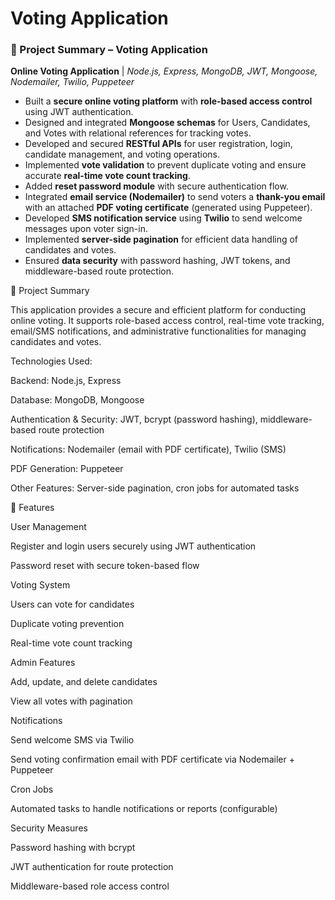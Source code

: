 # Voting Application

### 📌 Project Summary – **Voting Application**

**Online Voting Application** | *Node.js, Express, MongoDB, JWT, Mongoose, Nodemailer, Twilio, Puppeteer*

- Built a **secure online voting platform** with **role-based access control** using JWT authentication.
- Designed and integrated **Mongoose schemas** for Users, Candidates, and Votes with relational references for tracking votes.
- Developed and secured **RESTful APIs** for user registration, login, candidate management, and voting operations.
- Implemented **vote validation** to prevent duplicate voting and ensure accurate **real-time vote count tracking**.
- Added **reset password module** with secure authentication flow.
- Integrated **email service (Nodemailer)** to send voters a **thank-you email** with an attached **PDF voting certificate** (generated using Puppeteer).
- Developed **SMS notification service** using **Twilio** to send welcome messages upon voter sign-in.
- Implemented **server-side pagination** for efficient data handling of candidates and votes.
- Ensured **data security** with password hashing, JWT tokens, and middleware-based route protection.

📝 Project Summary

This application provides a secure and efficient platform for conducting online voting. It supports role-based access control, real-time vote tracking, email/SMS notifications, and administrative functionalities for managing candidates and votes.

Technologies Used:

Backend: Node.js, Express

Database: MongoDB, Mongoose

Authentication & Security: JWT, bcrypt (password hashing), middleware-based route protection

Notifications: Nodemailer (email with PDF certificate), Twilio (SMS)

PDF Generation: Puppeteer

Other Features: Server-side pagination, cron jobs for automated tasks

🚀 Features

User Management

Register and login users securely using JWT authentication

Password reset with secure token-based flow

Voting System

Users can vote for candidates

Duplicate voting prevention

Real-time vote count tracking

Admin Features

Add, update, and delete candidates

View all votes with pagination

Notifications

Send welcome SMS via Twilio

Send voting confirmation email with PDF certificate via Nodemailer + Puppeteer

Cron Jobs

Automated tasks to handle notifications or reports (configurable)

Security Measures

Password hashing with bcrypt

JWT authentication for route protection

Middleware-based role access control

